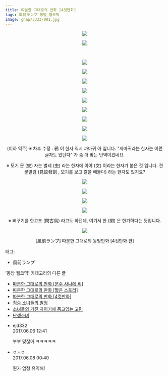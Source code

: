 ```yaml
---
title: 따분한 그대로의 만화 [4컷만화]
tags: 風前ランプ 동방_웹코믹
image: ghap/3333/001.jpg
---
```

<div class="article">
<p style="text-align: center; clear: none; float: none;"><img src="{{ site.nasurl }}/ghap/3333/001.jpg"/></p>
<p style="text-align: center; clear: none; float: none;"><img src="{{ site.nasurl }}/ghap/3333/002.jpg"/></p>
<p style="text-align: center; clear: none; float: none;"><br/></p>
<p style="text-align: center; clear: none; float: none;"><img src="{{ site.nasurl }}/ghap/3333/003.jpg"/></p>
<p style="text-align: center; clear: none; float: none;"><img src="{{ site.nasurl }}/ghap/3333/004.jpg"/></p>
<p style="text-align: center; clear: none; float: none;"><img src="{{ site.nasurl }}/ghap/3333/005.jpg"/></p>
<p style="text-align: center; clear: none; float: none;"><img src="{{ site.nasurl }}/ghap/3333/006.jpg"/></p>
<p style="text-align: center; clear: none; float: none;"><img src="{{ site.nasurl }}/ghap/3333/007.jpg"/></p>
<p style="text-align: center; clear: none; float: none;"><img src="{{ site.nasurl }}/ghap/3333/008.jpg"/></p>
<p style="text-align: center; clear: none; float: none;"><img src="{{ site.nasurl }}/ghap/3333/009.jpg"/></p>
<p style="text-align: center; clear: none; float: none;"><img src="{{ site.nasurl }}/ghap/3333/010.jpg"/></p>
<p style="text-align: center; clear: none; float: none;"><img src="{{ site.nasurl }}/ghap/3333/011.jpg"/></p>
<p style="text-align: center; clear: none; float: none;">(이하 역주) ※ 차후 수정 : 鴉 이 한자 역시 까마귀 아 입니다. "까마귀라는 한자는 이런 글자도 있단다" 가 좀 더 맞는 번역이겠네요.</p>
<p style="text-align: center; clear: none; float: none;">※ 모기 문 (蚊) 자는 벌레 (虫) 라는 한자에 아야 (文) 이라는 한자가 붙은 것 입니다. 견문발검 (見蚊發劍 , 모기를 보고 칼을 빼들다) 라는 한자도 있지요?</p>
<p style="text-align: center; clear: none; float: none;"><img src="{{ site.nasurl }}/ghap/3333/012.jpg"/></p>
<p style="text-align: center; clear: none; float: none;"><img src="{{ site.nasurl }}/ghap/3333/013.jpg"/></p>
<p style="text-align: center; clear: none; float: none;"><img src="{{ site.nasurl }}/ghap/3333/014.jpg"/></p>
<p style="text-align: center; clear: none; float: none;"><img src="{{ site.nasurl }}/ghap/3333/015.jpg"/></p>
<p style="text-align: center; clear: none; float: none;">※ 뻐꾸기를 한고조 (閑古鳥) 라고도 하던데, 여기서 한 (閑) 은 한가하다는 뜻입니다.</p>
<p style="text-align: center; clear: none; float: none;"><img src="{{ site.nasurl }}/ghap/3333/016.jpg"/></p>
<p style="text-align: center; clear: none; float: none;">[風前ランプ] 따분한 그대로의 동방만화 [4컷만화 편]</p>
</div><div class="tagTrail">
<p>태그: </p>
<ul>
<li>風前ランプ</li>
</ul>
</div><div class="another">
<p>'동방 웹코믹' 카테고리의 다른 글</p>
<ul>
<li><a href="/2017-06-06-ghap_3335">따분한 그대로의 만화 [분주 사나에 씨]</a></li>
<li><a href="/2017-06-06-ghap_3334">따분한 그대로의 만화 [짧은 스토리]</a></li>
<li><a href="/2017-06-06-ghap_3333">따분한 그대로의 만화 [4컷만화]</a></li>
<li><a href="/2017-05-31-ghap_3318">짐승 소녀들의 발정</a></li>
<li><a href="/2017-05-31-ghap_3317">소녀들의 가진 자이기에 품고있는 고민</a></li>
<li><a href="/2017-05-31-ghap_3316">난생소녀</a></li>
</ul>
</div><div class="cb_module cb_fluid">
<div class="cb_wrt cb_profile">
<div class="comment">
<ul>
<li class="cb_thumb_off" id="comment15007138">
<div class="cb_comment_area">
<div class="cb_info_area">
<div class="cb_section">
<span class="cb_nick_name">ejd332</span>
</div>
<div class="cb_section">
<span class="cb_date">2017.06.06 12:41 </span>
</div>
</div>
<div class="cb_dsc_comment">
<p class="cb_dsc">
											부부 맞잖아 ㅋㅋㅋㅋㅋ
										</p>
</div>
</div></li>
<li class="cb_thumb_off" id="comment15008468">
<div class="cb_comment_area">
<div class="cb_info_area">
<div class="cb_section">
<span class="cb_nick_name">ㅇㅅㅇ</span>
</div>
<div class="cb_section">
<span class="cb_date">2017.06.08 00:40 </span>
</div>
</div>
<div class="cb_dsc_comment">
<p class="cb_dsc">
											뭔가 엄청 유익해!
										</p>
</div>
</div></li>
</ul>
</div>
</div><!-- commentList close -->
</div>